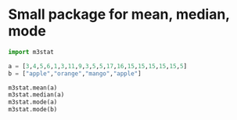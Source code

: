 # Small package for mean, median, mode

``` python
import m3stat

a = [3,4,5,6,1,3,11,9,3,5,5,17,16,15,15,15,15,15,5]
b = ["apple","orange","mango","apple"]

m3stat.mean(a)
m3stat.median(a)
m3stat.mode(a)
m3stat.mode(b)

```
